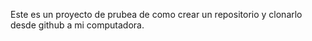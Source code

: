 Este es un proyecto de prubea de como crear un repositorio y clonarlo desde github a mi computadora.
